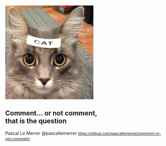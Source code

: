 ![](images/comments.jpg)
## Comment... or not comment, <br>that is the question
Pascal Le Merrer @pascallemerrer
<small>https://github.com/pascallemerrer/comment-or-not-comment/</small>
